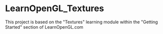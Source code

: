 # LearnOpenGL_Textures
This project is based on the "Textures" learning module within the "Getting Started" section of LearnOpenGL.com

